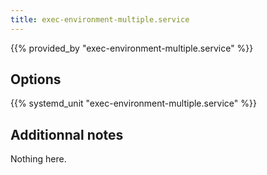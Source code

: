 ```yaml
---
title: exec-environment-multiple.service
---
```


{{% provided_by "exec-environment-multiple.service" %}}

## Options

{{% systemd_unit "exec-environment-multiple.service" %}}

## Additionnal notes

Nothing here.